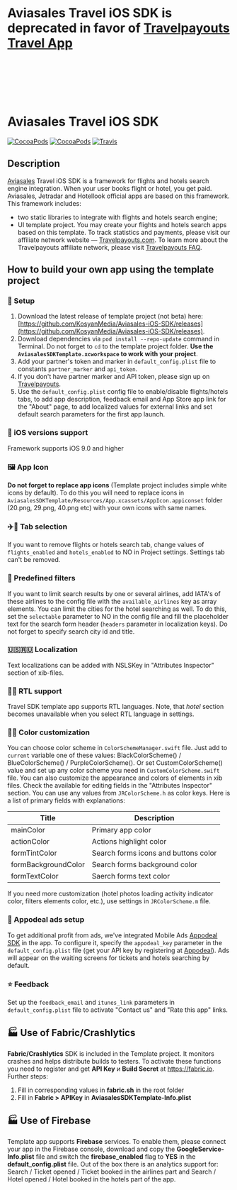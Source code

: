 Aviasales Travel iOS SDK is deprecated in favor of [Travelpayouts Travel App](https://github.com/travelpayouts/travel-app-ios)
=================
<br/>
<br/>
<br/>
<br/>
<br/>

Aviasales Travel iOS SDK
=================
[![CocoaPods](https://img.shields.io/cocoapods/v/AviasalesSDK.svg)](https://cocoapods.org/pods/AviasalesSDK)
[![CocoaPods](https://img.shields.io/cocoapods/p/AviasalesSDK.svg)](https://cocoapods.org/pods/AviasalesSDK)
[![Travis](https://img.shields.io/travis/KosyanMedia/Aviasales-iOS-SDK/master.svg)](https://travis-ci.org/KosyanMedia/Aviasales-iOS-SDK)
## Description
[Aviasales](https://www.aviasales.ru) Travel iOS SDK is a framework for flights and hotels search engine integration. When your user books flight or hotel, you get paid. Aviasales, Jetradar and Hotellook official apps are based on this framework.
This framework includes:
* two static libraries to integrate with flights and hotels search engine;
* UI template project.
You may create your flights and hotels search apps based on this template. To track statistics and payments, please visit our affiliate network website — [Travelpayouts.com](https://www.travelpayouts.com/).
To learn more about the Travelpayouts affiliate network, please visit [Travelpayouts FAQ](https://support.travelpayouts.com/hc/en-us/articles/203955613-Commission-and-payments).
## <a name="usage"></a>How to build your own app using the template project
### 📲 Setup
1. Download the latest release of template project (not beta) here: [https://github.com/KosyanMedia/Aviasales-iOS-SDK/releases](https://github.com/KosyanMedia/Aviasales-iOS-SDK/releases).
2. Download dependencies via ```pod install --repo-update``` command in Terminal. Do not forget to ```cd``` to the template project folder. **Use the ```AviasalesSDKTemplate.xcworkspace``` to work with your project**.
3. Add your partner's token and marker in ```default_config.plist``` file to constants ```partner_marker``` and ```api_token```.
4. If you don't have partner marker and API token, please sign up on [Travelpayouts](https://travelpayouts.com/).
5. Use the ```default_config.plist``` config file to enable/disable flights/hotels tabs, to add app description, feedback email and App Store app link for the "About" page, to add localized values for external links and set default search parameters for the first app launch. 
### 📱 iOS versions support
Framework supports iOS 9.0 and higher
### 🖼 App Icon
**Do not forget to replace app icons** (Template project includes simple white icons by default). To do this you will need to replace icons in ```AviasalesSDKTemplate/Resources/App.xcassets/AppIcon.appiconset``` folder (20.png, 29.png, 40.png etc) with your own icons with same names.
### ✈️🏨 Tab selection
If you want to remove flights or hotels search tab, change values of ```flights_enabled``` and ```hotels_enabled``` to NO in Project settings. Settings tab can't be removed.
### 🔧 Predefined filters
If you want to limit search results by one or several airlines, add IATA's of these airlines to the config file with the ```available_airlines``` key as array elements. You can limit the cities for the hotel searching as well. To do this, set the ```selectable``` parameter to NO in the config file and fill the placeholder text for the search form header (```headers``` parameter in localization keys). Do not forget to specify search city id and title.
### 🇺🇸🇷🇺 Localization
Text localizations can be added with NSLSKey in "Attributes Inspector" section of xib-files.
### ✍🏻 RTL support
Travel SDK template app supports RTL languages. Note, that _hotel_ section becomes unavailable when you select RTL language in settings.
### 🔧🌻 Color customization
You can choose color scheme in ```ColorSchemeManager.swift``` file. Just add to ```current``` variable one of these values: BlackColorScheme() / BlueColorScheme() / PurpleColorScheme(). Or set CustomColorScheme() value and set up any color scheme you need in ```CustomColorScheme.swift``` file.
You can also customize the appearance and colors of elements in xib files. Check the available for editing fields in the "Attributes Inspector" section. You can use any values from ```JRColorScheme.h``` as color keys.
Here is a list of primary fields with explanations:

|Title|Description|
|--------|--------|
mainColor | Primary app color
actionColor | Actions highlight color
formTintColor | Search forms icons and buttons color
formBackgroundColor | Search forms background color
formTextColor | Saerch forms text color

If you need more customization (hotel photos loading activity indicator color, filters elements color, etc.), use settings in ```JRColorScheme.m``` file.
### 🤑 Appodeal ads setup
To get additional profit from ads, we've integrated Mobile Ads [Appodeal SDK](https://www.appodeal.com/) in the app. To configure it, specify the ```appodeal_key``` parameter in the ```default_config.plist``` file (get your API key by registering at [Appodeal](https://www.appodeal.com/)). Ads will appear on the waiting screens for tickets and hotels searching by default.
### ⭐️ Feedback
Set up the ```feedback_email``` and ```itunes_link``` parameters in ```default_config.plist``` file to activate "Contact us" and "Rate this app" links.
## 🏭 Use of Fabric/Crashlytics
**Fabric/Crashlytics** SDK is included in the Template project. It monitors crashes and helps distribute builds to testers. To activate these functions you need to register and get **API Key** и **Build Secret** at https://fabric.io. Further steps:
1) Fill in corresponding values in **fabric.sh** in the root folder
2) Fill in **Fabric > APIKey** in **AviasalesSDKTemplate-Info.plist**
## 🏭 **Use of Firebase**
Template app supports **Firebase** services. To enable them, please connect your app in the Firebase console, download and copy the **GoogleService-Info.plist** file and switch the **firebase_enabled** flag to **YES** in the **default_config.plist** file. Out of the box there is an analytics support for: Search / Ticket opened / Ticket booked in the airlines part and Search / Hotel opened / Hotel booked in the hotels part of the app.
